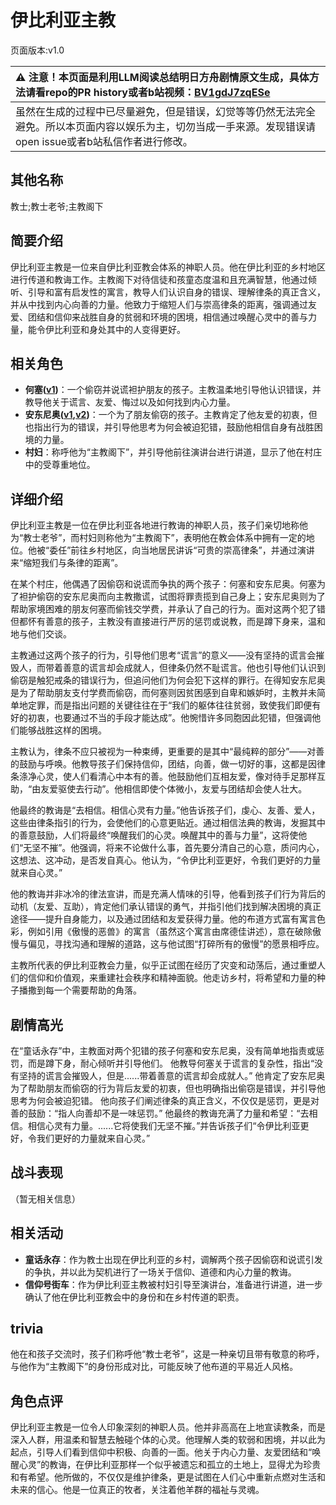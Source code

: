 # 伊比利亚主教
页面版本:v1.0
 

| :warning: 注意！本页面是利用LLM阅读总结明日方舟剧情原文生成，具体方法请看repo的PR history或者b站视频：[BV1gdJ7zqESe](https://www.bilibili.com/video/BV1gdJ7zqESe/)         |
|:----------------------------|
| 虽然在生成的过程中已尽量避免，但是错误，幻觉等等仍然无法完全避免。所以本页面内容以娱乐为主，切勿当成一手来源。发现错误请open issue或者b站私信作者进行修改。|



## 其他名称
教士;教士老爷;主教阁下
## 简要介绍
伊比利亚主教是一位来自伊比利亚教会体系的神职人员。他在伊比利亚的乡村地区进行传道和教诲工作。主教阁下对待信徒和孩童态度温和且充满智慧，他通过倾听、引导和富有启发性的寓言，教导人们认识自身的错误、理解律条的真正含义，并从中找到内心向善的力量。他致力于缩短人们与崇高律条的距离，强调通过友爱、团结和信仰来战胜自身的贫弱和环境的困境，相信通过唤醒心灵中的善与力量，能令伊比利亚和身处其中的人变得更好。
## 相关角色
-   **何塞([v1](extended_char_he_sai.md))**：一个偷窃并说谎袒护朋友的孩子。主教温柔地引导他认识错误，并教导他关于谎言、友爱、悔过以及如何找到内心力量。
-   **安东尼奥([v1](extended_char_an_dong_ni_ao.md),[v2](../char_v3/extended_char_an_dong_ni_ao.md))**：一个为了朋友偷窃的孩子。主教肯定了他友爱的初衷，但也指出行为的错误，并引导他思考为何会被迫犯错，鼓励他相信自身有战胜困境的力量。
-   **村妇**：称呼他为“主教阁下”，并引导他前往演讲台进行讲道，显示了他在村庄中的受尊重地位。
## 详细介绍
伊比利亚主教是一位在伊比利亚各地进行教诲的神职人员，孩子们亲切地称他为“教士老爷”，而村妇则称他为“主教阁下”，表明他在教会体系中拥有一定的地位。他被“委任”前往乡村地区，向当地居民讲诉“可贵的崇高律条”，并通过演讲来“缩短我们与条律的距离”。

在某个村庄，他偶遇了因偷窃和说谎而争执的两个孩子：何塞和安东尼奥。何塞为了袒护偷窃的安东尼奥而向主教撒谎，试图将罪责揽到自己身上；安东尼奥则为了帮助家境困难的朋友何塞而偷钱交学费，并承认了自己的行为。面对这两个犯了错但都怀有善意的孩子，主教没有直接进行严厉的惩罚或说教，而是蹲下身来，温和地与他们交谈。

主教通过这两个孩子的行为，引导他们思考“谎言”的意义——没有坚持的谎言会摧毁人，而带着善意的谎言却会成就人，但律条仍然不耻谎言。他也引导他们认识到偷窃是触犯戒条的错误行为，但追问他们为何会犯下这样的罪行。在得知安东尼奥是为了帮助朋友支付学费而偷窃，而何塞则因贫困感到自卑和嫉妒时，主教并未简单地定罪，而是指出问题的关键往往在于“我们的躯体往往贫弱，致使我们即便有好的初衷，也要通过不当的手段才能达成”。他惋惜许多同胞因此犯错，但强调他们能够战胜这样的困境。

主教认为，律条不应只被视为一种束缚，更重要的是其中“最纯粹的部分”——对善的鼓励与呼唤。他教导孩子们保持信仰，团结，向善，做一切好的事，这都是因律条涤净心灵，使人们看清心中本有的善。他鼓励他们互相友爱，像对待手足那样互助，“由友爱驱使去行动”。他相信即使个体微小，友爱与团结却会使人壮大。

他最终的教诲是“去相信。相信心灵有力量。”他告诉孩子们，虔心、友善、爱人，这些由律条指引的行为，会使他们的心意更贴近。通过相信法典的教诲，发掘其中的善意鼓励，人们将最终“唤醒我们的心灵。唤醒其中的善与力量”，这将使他们“无坚不摧”。他强调，将来不论做什么事，首先要分清自己的心意，质问内心，这想法、这冲动，是否发自真心。他认为，“令伊比利亚更好，令我们更好的力量就来自心灵。”

他的教诲并非冰冷的律法宣讲，而是充满人情味的引导，他看到孩子们行为背后的动机（友爱、互助），肯定他们承认错误的勇气，并指引他们找到解决困境的真正途径——提升自身能力，以及通过团结和友爱获得力量。他的布道方式富有寓言色彩，例如引用《傲慢的恶兽》的寓言（虽然这个寓言由席德佳讲述），意在破除傲慢与偏见，寻找沟通和理解的道路，这与他试图“打碎所有的傲慢”的愿景相呼应。

主教所代表的伊比利亚教会力量，似乎正试图在经历了灾变和动荡后，通过重塑人们的信仰和价值观，来重建社会秩序和精神面貌。他走访乡村，将希望和力量的种子播撒到每一个需要帮助的角落。
## 剧情高光
在“童话永存”中，主教面对两个犯错的孩子何塞和安东尼奥，没有简单地指责或惩罚，而是蹲下身，耐心倾听并引导他们。
他教导何塞关于谎言的复杂性，指出“没有坚持的谎言会摧毁人，但是......带着善意的谎言却会成就人。”
他肯定了安东尼奥为了帮助朋友而偷窃的行为背后友爱的初衷，但也明确指出偷窃是错误，并引导他思考为何会被迫犯错。
他向孩子们阐述律条的真正含义，不仅仅是惩罚，更是对善的鼓励：“指人向善却不是一味惩罚。”
他最终的教诲充满了力量和希望：“去相信。相信心灵有力量。......它将使我们无坚不摧。”并告诉孩子们“令伊比利亚更好，令我们更好的力量就来自心灵。”
## 战斗表现
（暂无相关信息）
## 相关活动
-   **童话永存**：作为教士出现在伊比利亚的乡村，调解两个孩子因偷窃和说谎引发的争执，并以此为契机进行了一场关于信仰、道德和内心力量的教诲。
-   **信仰号街车**：作为伊比利亚主教被村妇引导至演讲台，准备进行讲道，进一步确认了他在伊比利亚教会中的身份和在乡村传道的职责。
## trivia
他在和孩子交流时，孩子们称呼他“教士老爷”，这是一种亲切且带有敬意的称呼，与他作为“主教阁下”的身份形成对比，可能反映了他布道的平易近人风格。
## 角色点评
伊比利亚主教是一位令人印象深刻的神职人员。他并非高高在上地宣读教条，而是深入人群，用温柔和智慧去触碰个体的心灵。他理解人类的软弱和困境，并以此为起点，引导人们看到信仰中积极、向善的一面。他关于内心力量、友爱团结和“唤醒心灵”的教诲，在伊比利亚那样一个似乎被遗忘和孤立的土地上，显得尤为珍贵和有希望。他所做的，不仅仅是维护律条，更是试图在人们心中重新点燃对生活和未来的信心。他是一位真正的牧者，关注着他羊群的福祉与灵魂。